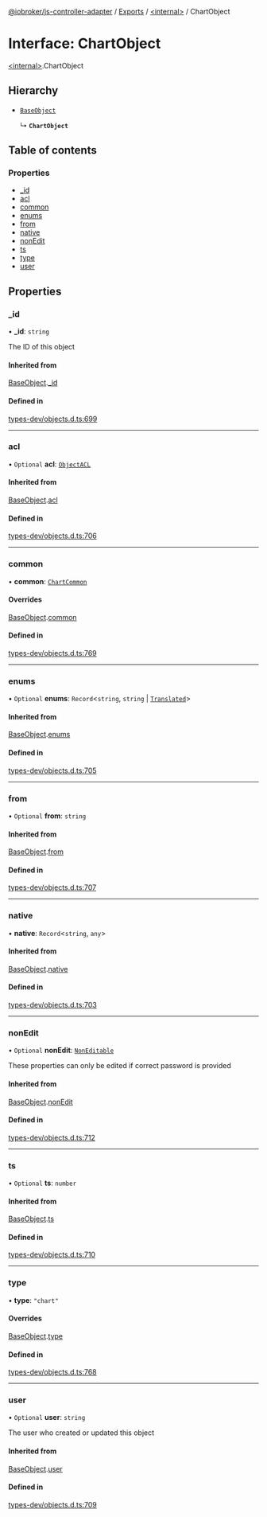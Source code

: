 [@iobroker/js-controller-adapter](../README.md) / [Exports](../modules.md) / [\<internal\>](../modules/internal_.md) / ChartObject

# Interface: ChartObject

[\<internal\>](../modules/internal_.md).ChartObject

## Hierarchy

- [`BaseObject`](internal_.BaseObject.md)

  ↳ **`ChartObject`**

## Table of contents

### Properties

- [\_id](internal_.ChartObject.md#_id)
- [acl](internal_.ChartObject.md#acl)
- [common](internal_.ChartObject.md#common)
- [enums](internal_.ChartObject.md#enums)
- [from](internal_.ChartObject.md#from)
- [native](internal_.ChartObject.md#native)
- [nonEdit](internal_.ChartObject.md#nonedit)
- [ts](internal_.ChartObject.md#ts)
- [type](internal_.ChartObject.md#type)
- [user](internal_.ChartObject.md#user)

## Properties

### \_id

• **\_id**: `string`

The ID of this object

#### Inherited from

[BaseObject](internal_.BaseObject.md).[_id](internal_.BaseObject.md#_id)

#### Defined in

[types-dev/objects.d.ts:699](https://github.com/ioBroker/ioBroker.js-controller/blob/1196b435/packages/types-dev/objects.d.ts#L699)

___

### acl

• `Optional` **acl**: [`ObjectACL`](internal_.ObjectACL.md)

#### Inherited from

[BaseObject](internal_.BaseObject.md).[acl](internal_.BaseObject.md#acl)

#### Defined in

[types-dev/objects.d.ts:706](https://github.com/ioBroker/ioBroker.js-controller/blob/1196b435/packages/types-dev/objects.d.ts#L706)

___

### common

• **common**: [`ChartCommon`](internal_.ChartCommon.md)

#### Overrides

[BaseObject](internal_.BaseObject.md).[common](internal_.BaseObject.md#common)

#### Defined in

[types-dev/objects.d.ts:769](https://github.com/ioBroker/ioBroker.js-controller/blob/1196b435/packages/types-dev/objects.d.ts#L769)

___

### enums

• `Optional` **enums**: `Record`\<`string`, `string` \| [`Translated`](../modules/internal_.md#translated)\>

#### Inherited from

[BaseObject](internal_.BaseObject.md).[enums](internal_.BaseObject.md#enums)

#### Defined in

[types-dev/objects.d.ts:705](https://github.com/ioBroker/ioBroker.js-controller/blob/1196b435/packages/types-dev/objects.d.ts#L705)

___

### from

• `Optional` **from**: `string`

#### Inherited from

[BaseObject](internal_.BaseObject.md).[from](internal_.BaseObject.md#from)

#### Defined in

[types-dev/objects.d.ts:707](https://github.com/ioBroker/ioBroker.js-controller/blob/1196b435/packages/types-dev/objects.d.ts#L707)

___

### native

• **native**: `Record`\<`string`, `any`\>

#### Inherited from

[BaseObject](internal_.BaseObject.md).[native](internal_.BaseObject.md#native)

#### Defined in

[types-dev/objects.d.ts:703](https://github.com/ioBroker/ioBroker.js-controller/blob/1196b435/packages/types-dev/objects.d.ts#L703)

___

### nonEdit

• `Optional` **nonEdit**: [`NonEditable`](internal_.NonEditable.md)

These properties can only be edited if correct password is provided

#### Inherited from

[BaseObject](internal_.BaseObject.md).[nonEdit](internal_.BaseObject.md#nonedit)

#### Defined in

[types-dev/objects.d.ts:712](https://github.com/ioBroker/ioBroker.js-controller/blob/1196b435/packages/types-dev/objects.d.ts#L712)

___

### ts

• `Optional` **ts**: `number`

#### Inherited from

[BaseObject](internal_.BaseObject.md).[ts](internal_.BaseObject.md#ts)

#### Defined in

[types-dev/objects.d.ts:710](https://github.com/ioBroker/ioBroker.js-controller/blob/1196b435/packages/types-dev/objects.d.ts#L710)

___

### type

• **type**: ``"chart"``

#### Overrides

[BaseObject](internal_.BaseObject.md).[type](internal_.BaseObject.md#type)

#### Defined in

[types-dev/objects.d.ts:768](https://github.com/ioBroker/ioBroker.js-controller/blob/1196b435/packages/types-dev/objects.d.ts#L768)

___

### user

• `Optional` **user**: `string`

The user who created or updated this object

#### Inherited from

[BaseObject](internal_.BaseObject.md).[user](internal_.BaseObject.md#user)

#### Defined in

[types-dev/objects.d.ts:709](https://github.com/ioBroker/ioBroker.js-controller/blob/1196b435/packages/types-dev/objects.d.ts#L709)
